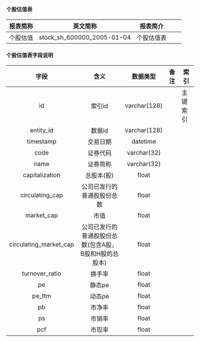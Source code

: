 #### 个股估值表

|报表简称|英文简称|报表简介|| |
|-----------|--------|--------|-----|-----|
|个股估值|stock_sh_600000_2005-01-04|个股估值表|||
#### 个股估值表字段说明

|          字段          |                         含义                          |   数据类型   | 备注 | 索引     |
| :--------------------: | :---------------------------------------------------: | :----------: | ---- | -------- |
|           id           |                        索引id                         | varchar(128) |     | 主键索引 |
|       entity_id        |                        数据id                         | varchar(128) |      |          |
|       timestamp        |                       交易日期                        |   datetime   |      |          |
|          code          |                       证券代码                        | varchar(32)  |      |          |
|          name          |                       证券简称                        | varchar(32)  |      |          |
|     capitalization     |                      总股本(股)                       |    float     |      |          |
|    circulating_cap     |              公司已发行的普通股股份总数               |    float     |      |          |
|       market_cap       |                         市值                          |    float     |      |          |
| circulating_market_cap | 公司已发行的普通股股份总数(包含A股，B股和H股的总股本) |    float     |      |          |
|     turnover_ratio     |                        换手率                         |    float     |      |          |
|           pe           |                        静态pe                         |    float     |      |          |
|         pe_ttm         |                        动态pe                         |    float     |      |          |
|           pb           |                        市净率                         |    float     |      |          |
|           ps           |                        市销率                         |    float     |      |          |
|          pcf           |                        市现率                         |    float     |      |          |